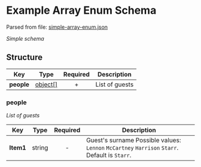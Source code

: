 # __Example Array Enum Schema__
Parsed from file: [simple-array-enum.json](https://github.com/McCastles/JMC/blob/master/examples/simple/simple-array-enum.json)

_Simple schema_
## __Structure__

|Key|Type|Required|Description|
|-|:-:|:-:|-|
|__people__|[object[]](#people)|+|List of guests|
### __people__
_List of guests_

|Key|Type|Required|Description|
|-|:-:|:-:|-|
|__Item1__|string|-|Guest's surname Possible values: `Lennon` `McCartney` `Harrison` `Starr`. Default is `Starr`.|